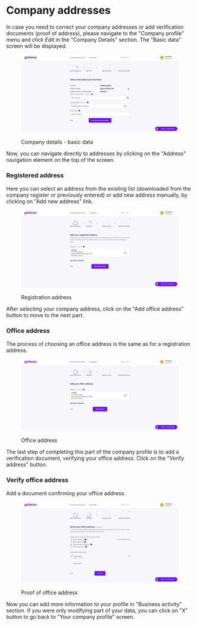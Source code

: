 # Company addresses

In case you need to correct your company addresses or add verification documents (proof of address), please navigate to the "Company profile" menu and click _Edit_ in the "Company Details" section. The "Basic data" screen will be displayed.

<figure><img src="../../../.gitbook/assets/basic_data.png" alt="Company details - preparation"><figcaption><p>Company details - basic data</p></figcaption></figure>

Now, you can navigate directly to addresses by clicking on the "Address" navigation element on the top of the screen.

### Registered address

Here you can select an address from the existing list (downloaded from the company register or previously entered) or add new address manually, by clicking on "Add new address" link.&#x20;

<figure><img src="../../../.gitbook/assets/reg_address.png" alt="Registration address"><figcaption><p>Registration address</p></figcaption></figure>

After selecting your company address, click on the "Add office address" button to move to the next part.

### Office address

The process of choosing an office address is the same as for a registration address.&#x20;

<figure><img src="../../../.gitbook/assets/office_addr.png" alt="Office address"><figcaption><p>Office address</p></figcaption></figure>

The last step of completing this part of the company profile is to add a verification document, verifying your office address. Click on the "Verify address" button.

### Verify office address

Add a document confirming your office address.

<figure><img src="../../../.gitbook/assets/proof_of_office_addr.png" alt="Proof of office address"><figcaption><p>Proof of office address</p></figcaption></figure>

Now you can add more information to your profile in "Business activity" section. If you were only modifying part of your data, you can click on "X" button to go back to "Your company profile" screen.

